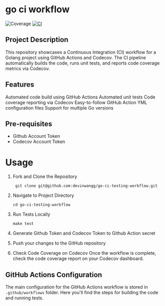 # go ci workflow
![Coverage](https://img.shields.io/badge/Coverage-100.0%25-brightgreen)
[![CI](https://github.com/devinwangg/go-github-action/workflows/CI/badge.svg)](https://github.com/devinwangg/go-github-action/workflows/CI/badge.svg)

## Project Description
This repository showcases a Continuous Integration (CI) workflow for a Golang project using GitHub Actions and Codecov. The CI pipeline automatically builds the code, runs unit tests, and reports code coverage metrics via Codecov.

## Features
Automated code build using GitHub Actions
Automated unit tests
Code coverage reporting via Codecov
Easy-to-follow GitHub Action YML configuration files
Support for multiple Go versions

## Pre-requisites
- Github Account Token
- Codecov Account Token

# Usage
1. Fork and Clone the Repository
   ```
    git clone git@github.com:devinwangg/go-ci-testing-workflow.git
   ``` 
2. Navigate to Project Directory
    ```
    cd go-ci-testing-workflow
   ```

3. Run Tests Locally
    ```
    make test
   ```

4. Generate Github Token and Codecov Token to Github Action secret
5. Push your changes to the GitHub repository
6. Check Code Coverage on Codecov
   Once the workflow is complete, check the code coverage report on your Codecov dashboard.

## GitHub Actions Configuration
The main configuration for the GitHub Actions workflow is stored in `.github/workflows` folder. Here you'll find the steps for building the code and running tests.



